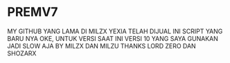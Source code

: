 # PREMV7
MY GITHUB YANG LAMA DI MILZX YEXIA TELAH DIJUAL INI SCRIPT YANG BARU NYA OKE, UNTUK VERSI SAAT INI VERSI 10 YANG SAYA GUNAKAN JADI SLOW AJA BY MILZX DAN MILZU THANKS LORD ZERO DAN SHOZARX
